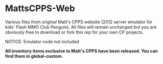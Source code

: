 # MattsCPPS-Web
Various files from original Matt's CPPS website (2012 server emulator for kids' Flash MMO Club Penguin). All files will remain unchanged but you are obviously free to download or fork this rep for your own CP projects. 

NOTICE: Emulator code not included

**All inventory items exclusive to Matt's CPPS have been released. You can find them in global-custom.**
